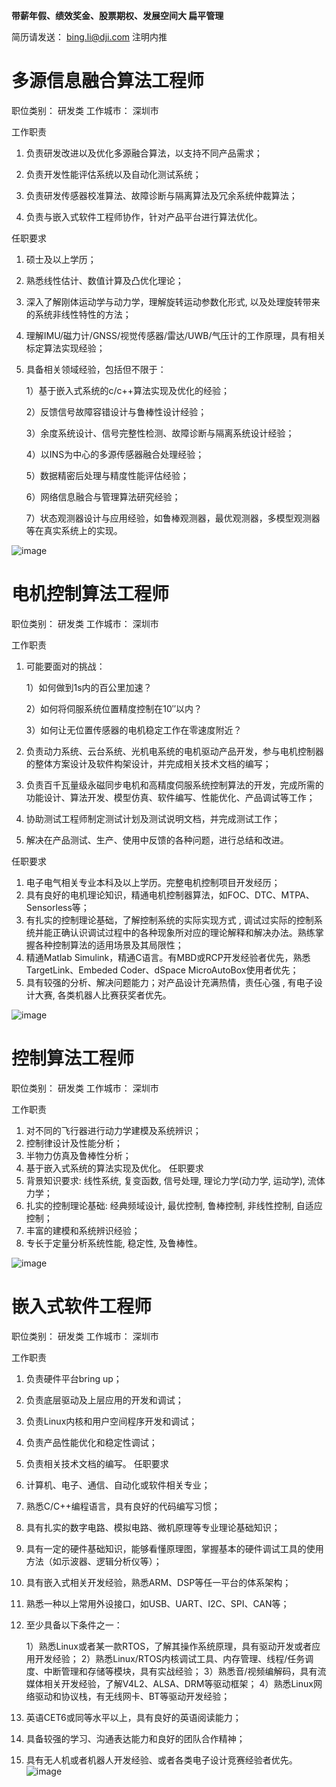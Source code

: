 **带薪年假、绩效奖金、股票期权、发展空间大 扁平管理**

简历请发送： bing.li@dji.com 注明内推

# 多源信息融合算法工程师
职位类别： 研发类        工作城市： 深圳市

工作职责

1. 负责研发改进以及优化多源融合算法，以支持不同产品需求；

2. 负责开发性能评估系统以及自动化测试系统；

3. 负责研发传感器校准算法、故障诊断与隔离算法及冗余系统仲裁算法；

4. 负责与嵌入式软件工程师协作，针对产品平台进行算法优化。

任职要求

1. 硕士及以上学历；

2. 熟悉线性估计、数值计算及凸优化理论；

3. 深入了解刚体运动学与动力学，理解旋转运动参数化形式, 以及处理旋转带来的系统非线性特性的方法；

4. 理解IMU/磁力计/GNSS/视觉传感器/雷达/UWB/气压计的工作原理，具有相关标定算法实现经验；

5. 具备相关领域经验，包括但不限于：

	1）基于嵌入式系统的c/c++算法实现及优化的经验；

	2）反馈信号故障容错设计与鲁棒性设计经验；

	3）余度系统设计、信号完整性检测、故障诊断与隔离系统设计经验；

	4）以INS为中心的多源传感器融合处理经验；

	5）数据精密后处理与精度性能评估经验；

	6）网络信息融合与管理算法研究经验；

	7）状态观测器设计与应用经验，如鲁棒观测器，最优观测器，多模型观测器等在真实系统上的实现。
	
![image](https://github.com/libing64/sensor_fusion_engineer_job_in_dji/blob/master/4.jpg)

# 电机控制算法工程师

职位类别： 研发类       工作城市： 深圳市

工作职责

1. 可能要面对的挑战：

	1）如何做到1s内的百公里加速？

	2）如何将伺服系统位置精度控制在10′′以内？

	3）如何让无位置传感器的电机稳定工作在零速度附近？

2. 负责动力系统、云台系统、光机电系统的电机驱动产品开发，参与电机控制器的整体方案设计及软件构架设计，并完成相关技术文档的编写；

3. 负责百千瓦量级永磁同步电机和高精度伺服系统控制算法的开发，完成所需的功能设计、算法开发、模型仿真、软件编写、性能优化、产品调试等工作；

4. 协助测试工程师制定测试计划及测试说明文档，并完成测试工作；

5. 解决在产品测试、生产、使用中反馈的各种问题，进行总结和改进。

任职要求

1. 电子电气相关专业本科及以上学历。完整电机控制项目开发经历；
2. 具有良好的电机理论知识，精通电机控制器算法，如FOC、DTC、MTPA、Sensorless等；
3. 有扎实的控制理论基础，了解控制系统的实际实现方式 , 调试过实际的控制系统并能正确认识调试过程中的各种现象所对应的理论解释和解决办法。熟练掌握各种控制算法的适用场景及其局限性；
4. 精通Matlab Simulink，精通C语言。有MBD或RCP开发经验者优先，熟悉TargetLink、Embeded Coder、dSpace MicroAutoBox使用者优先；
5. 具有较强的分析、解决问题能力；对产品设计充满热情，责任心强 , 有电子设计大赛, 各类机器人比赛获奖者优先。

![image](https://github.com/libing64/sensor_fusion_engineer_job_in_dji/blob/master/2.jpg)

# 控制算法工程师
职位类别： 研发类      工作城市： 深圳市


工作职责

1. 对不同的飞行器进行动力学建模及系统辨识；
2. 控制律设计及性能分析；
3. 半物力仿真及鲁棒性分析；
4. 基于嵌入式系统的算法实现及优化。
任职要求
1. 背景知识要求: 线性系统, 复变函数, 信号处理, 理论力学(动力学, 运动学), 流体力学；
2. 扎实的控制理论基础: 经典频域设计, 最优控制, 鲁棒控制, 非线性控制, 自适应控制；
3. 丰富的建模和系统辨识经验；
4. 专长于定量分析系统性能, 稳定性, 及鲁棒性。

![image](https://github.com/libing64/sensor_fusion_engineer_job_in_dji/blob/master/3.jpg)

# 嵌入式软件工程师

职位类别： 研发类    工作城市： 深圳市

工作职责

1. 负责硬件平台bring up；
2. 负责底层驱动及上层应用的开发和调试；
3. 负责Linux内核和用户空间程序开发和调试；
4. 负责产品性能优化和稳定性调试；
5. 负责相关技术文档的编写。
任职要求
1. 计算机、电子、通信、自动化或软件相关专业；
2. 熟悉C/C++编程语言，具有良好的代码编写习惯；
3. 具有扎实的数字电路、模拟电路、微机原理等专业理论基础知识；
4. 具有一定的硬件基础知识，能够看懂原理图，掌握基本的硬件调试工具的使用方法（如示波器、逻辑分析仪等）；
5. 具有嵌入式相关开发经验，熟悉ARM、DSP等任一平台的体系架构；
6. 熟悉一种以上常用外设接口，如USB、UART、I2C、SPI、CAN等；
7. 至少具备以下条件之一：

	1）熟悉Linux或者某一款RTOS，了解其操作系统原理，具有驱动开发或者应用开发经验；
	2）熟悉Linux/RTOS内核调试工具、内存管理、线程/任务调度、中断管理和存储等模块，具有实战经验；
	3）熟悉音/视频编解码，具有流媒体相关开发经验，了解V4L2、ALSA、DRM等驱动框架；
	4）熟悉Linux网络驱动和协议栈，有无线网卡、BT等驱动开发经验；
8. 英语CET6或同等水平以上，具有良好的英语阅读能力；
9. 具备较强的学习、沟通表达能力和良好的团队合作精神；
10. 具有无人机或者机器人开发经验、或者各类电子设计竞赛经验者优先。
![image](https://github.com/libing64/sensor_fusion_engineer_job_in_dji/blob/master/1.jpg)
